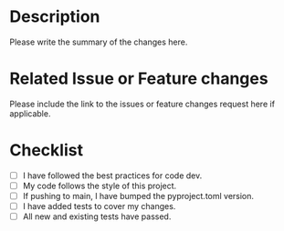 # Description
Please write the summary of the changes here.

# Related Issue or Feature changes
Please include the link to the issues or feature changes request here if applicable.

# Checklist
- [ ] I have followed the best practices for code dev.
- [ ] My code follows the style of this project.
- [ ] If pushing to main, I have bumped the pyproject.toml version.
- [ ] I have added tests to cover my changes.
- [ ] All new and existing tests have passed.